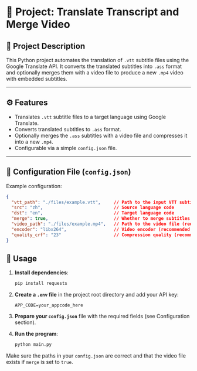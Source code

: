 # 📌 Project: Translate Transcript and Merge Video

## 📝 Project Description

This Python project automates the translation of `.vtt` subtitle files using the Google Translate API. It converts the translated subtitles into `.ass` format and optionally merges them with a video file to produce a new `.mp4` video with embedded subtitles.

---

## ⚙️ Features

- Translates `.vtt` subtitle files to a target language using Google Translate.
- Converts translated subtitles to `.ass` format.
- Optionally merges the `.ass` subtitles with a video file and compresses it into a new `.mp4`.
- Configurable via a simple `config.json` file.

---

## 📁 Configuration File (`config.json`)

Example configuration:
```json
{
  "vtt_path": "./files/example.vtt",     // Path to the input VTT subtitle file
  "src": "zh",                           // Source language code
  "dst": "en",                           // Target language code
  "merge": true,                         // Whether to merge subtitles with video
  "video_path": "./files/example.mp4",   // Path to the video file (required if merge is true)
  "encoder": "libx264",                  // Video encoder (recommended to keep default)
  "quality_crf": "23"                    // Compression quality (recommended to keep default)
}
```

## 🚀 Usage

1. **Install dependencies**:
   ```bash
   pip install requests
   ```

2. **Create a `.env` file** in the project root directory and add your API key:
   ```
   APP_CODE=your_appcode_here
   ```

3. **Prepare your `config.json`** file with the required fields (see Configuration section).

4. **Run the program**:
   ```bash
   python main.py
   ```

Make sure the paths in your `config.json` are correct and that the video file exists if `merge` is set to `true`.